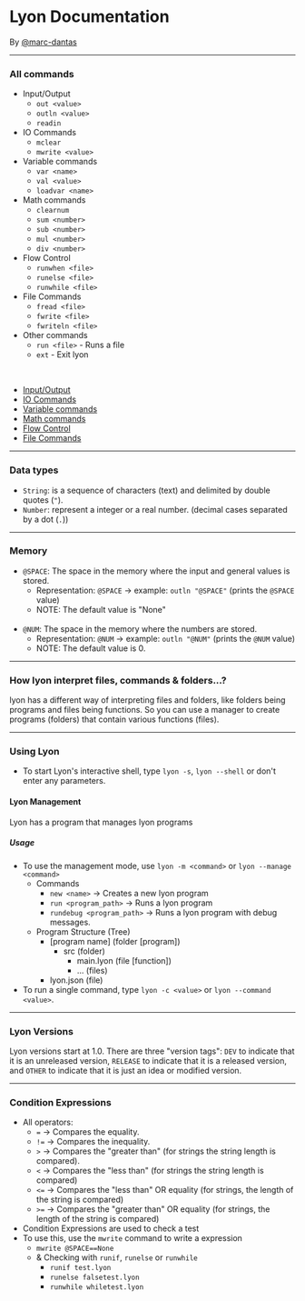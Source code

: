 # Lyon Documentation
By [@marc-dantas](https://gitub.com/marc-dantas)

<hr>

### All commands
- Input/Output
    + `out <value>`
    + `outln <value>`
    + `readin`
- IO Commands
    + `mclear`
    + `mwrite <value>`
- Variable commands
    + `var <name>`
    + `val <value>`
    + `loadvar <name>`
- Math commands
    + `clearnum`
    + `sum <number>`
    + `sub <number>`
    + `mul <number>`
    + `div <number>`
- Flow Control
    + `runwhen <file>`
    + `runelse <file>`
    + `runwhile <file>`
- File Commands
    + `fread <file>`
    + `fwrite <file>`
    + `fwriteln <file>`
- Other commands
    + `run <file>` - Runs a file
    + `ext` - Exit lyon

<br>

- [Input/Output](./input-output.md)
- [IO Commands](./io-commands.md)
- [Variable commands](./variable-commands.md)
- [Math commands](./math-commands.md)
- [Flow Control](./flow-control.md)
- [File Commands](./file-commands.md)

<hr>

### Data types
- `String`: is a sequence of characters (text) and delimited by double quotes (`"`).
- `Number`: represent a integer or a real number. (decimal cases separated by a dot (`.`))

<hr>

### Memory
- `@SPACE`: The space in the memory where the input and general values is stored.
    + Representation: `@SPACE` → example: `outln "@SPACE"` (prints the `@SPACE` value)
    + NOTE: The default value is "None"
<br><br>
- `@NUM`: The space in the memory where the numbers are stored.
    + Representation: `@NUM` → example: `outln "@NUM"` (prints the `@NUM` value)
    + NOTE: The default value is 0.

<hr>

### How lyon interpret files, commands & folders...?
lyon has a different way of interpreting files and folders, like folders being programs and files being functions. So you can use a manager to create programs (folders) that contain various functions (files).

<hr>

### Using Lyon
- To start Lyon's interactive shell, type `lyon -s`, `lyon --shell` or don't enter any parameters.
#### Lyon Management
Lyon has a program that manages lyon programs
##### Usage
- To use the management mode, use `lyon -m <command>` or `lyon --manage <command>`
    + Commands
        + `new <name>` → Creates a new lyon program
        + `run <program_path>` → Runs a lyon program
        + `rundebug <program_path>` → Runs a lyon program with debug messages.
    + Program Structure (Tree)
      + [program name] (folder [program])
        + src (folder)
          + main.lyon (file [function])
          + ... (files)
      + lyon.json (file)
- To run a single command, type `lyon -c <value>` or `lyon --command <value>`.

<hr>

### Lyon Versions
Lyon versions start at 1.0. There are three "version tags": `DEV` to indicate that it is an unreleased version, `RELEASE` to indicate that it is a released version, and `OTHER` to indicate that it is just an idea or modified version.

<hr>

### Condition Expressions
- All operators:
    + `=` → Compares the equality.
    + `!=` → Compares the inequality.
    + `>` → Compares the "greater than" (for strings the string length is compared).
    + `<` → Compares the "less than" (for strings the string length is compared)
    + `<=` → Compares the "less than" OR equality (for strings, the length of the string is compared)
    + `>=` → Compares the "greater than" OR equality (for strings, the length of the string is compared)
- Condition Expressions are used to check a test
- To use this, use the `mwrite` command to write a expression
    + `mwrite @SPACE==None`
    + & Checking with `runif`, `runelse` or `runwhile`
        + `runif test.lyon`
        + `runelse falsetest.lyon`
        + `runwhile whiletest.lyon`
